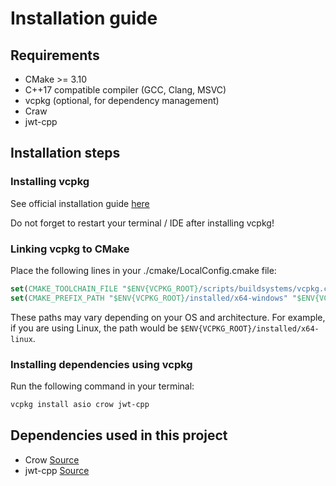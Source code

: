 # Installation guide

## Requirements
- CMake >= 3.10
- C++17 compatible compiler (GCC, Clang, MSVC)
- vcpkg (optional, for dependency management)
- Craw
- jwt-cpp

## Installation steps

### Installing vcpkg
See official installation guide [here](https://learn.microsoft.com/lt-lt/vcpkg/get_started/get-started-packaging?pivots=shell-powershell)

Do not forget to restart your terminal / IDE after installing vcpkg!

### Linking vcpkg to CMake
Place the following lines in your ./cmake/LocalConfig.cmake file:
```cmake
set(CMAKE_TOOLCHAIN_FILE "$ENV{VCPKG_ROOT}/scripts/buildsystems/vcpkg.cmake" CACHE STRING "")
set(CMAKE_PREFIX_PATH "$ENV{VCPKG_ROOT}/installed/x64-windows" "$ENV{VCPKG_ROOT}/installed/x86-windows" ${CMAKE_PREFIX_PATH})
```

These paths may vary depending on your OS and architecture. For example, if you are using Linux, the path would be `$ENV{VCPKG_ROOT}/installed/x64-linux`.


### Installing dependencies using vcpkg
Run the following command in your terminal:
```bash
vcpkg install asio crow jwt-cpp
```

## Dependencies used in this project
- Crow [Source](https://github.com/CrowCpp/Crow)
- jwt-cpp [Source](https://github.com/Thalhammer/jwt-cpp)
